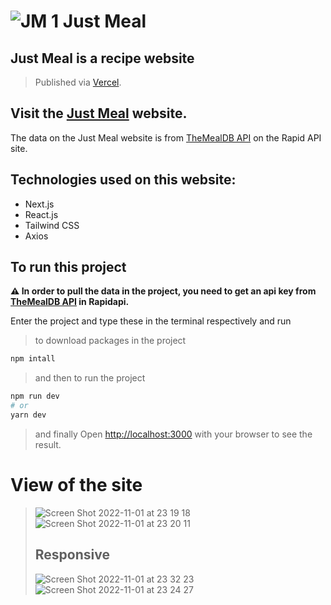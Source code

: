 # ![JM 1](https://user-images.githubusercontent.com/60268874/199335082-c144faad-b89a-4f2f-af5a-d10d74576301.svg) Just Meal


## Just Meal is a recipe website
> Published via [Vercel](https://vercel.com/).

## Visit the [Just Meal](https://just-meal-mehmet-alemdar.vercel.app/) website.

The data on the Just Meal website is from [TheMealDB API](https://rapidapi.com/thecocktaildb/api/themealdb/) on the Rapid API site.

## Technologies used on this website:
- Next.js
- React.js
- Tailwind CSS
- Axios

## To run this project
**⚠ In order to pull the data in the project, you need to get an api key from [TheMealDB API](https://rapidapi.com/thecocktaildb/api/themealdb/) in Rapidapi.**

Enter the project and type these in the terminal respectively and run
> to download packages in the project
```bash
npm intall
```
> and then to run the project
```bash
npm run dev
# or
yarn dev
```
> and finally 
Open [http://localhost:3000](http://localhost:3000) with your browser to see the result.

# View of the site
> ![Screen Shot 2022-11-01 at 23 19 18](https://user-images.githubusercontent.com/60268874/199333428-d22c7230-f244-4325-8b5c-4ee7802a7174.png)
> ![Screen Shot 2022-11-01 at 23 20 11](https://user-images.githubusercontent.com/60268874/199333559-d85fa402-903d-46ae-ac82-c29ead122842.png)
> ## Responsive
> ![Screen Shot 2022-11-01 at 23 32 23](https://user-images.githubusercontent.com/60268874/199335240-3f79e239-e164-46bb-bc4d-81d12efcf7af.png)
> ![Screen Shot 2022-11-01 at 23 24 27](https://user-images.githubusercontent.com/60268874/199333941-231a90c6-1592-471d-be53-a5ba45cba9c1.png)

